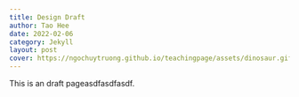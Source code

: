 ```yaml
---
title: Design Draft
author: Tao Hee
date: 2022-02-06
category: Jekyll
layout: post
cover: https://ngochuytruong.github.io/teachingpage/assets/dinosaur.gif
---
```


This is an draft pageasdfasdfasdf.
